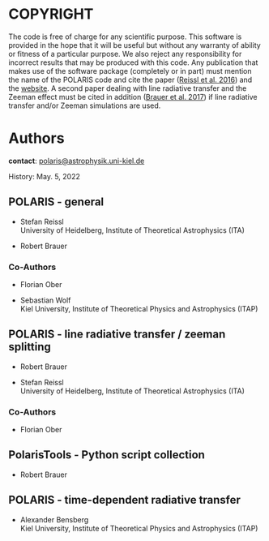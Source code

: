 # COPYRIGHT

The code is free of charge for any scientific purpose.
This software is provided in the hope that it will be useful but without any warranty of ability or fitness of a particular purpose.
We also reject any responsibility for incorrect results that may be  produced with this code.
Any publication that makes use of the software package (completely or in part) must mention the name of the POLARIS code and cite the paper ([Reissl et al. 2016](https://ui.adsabs.harvard.edu/abs/2016A%26A...593A..87R)) and the [website](https://portia.astrophysik.uni-kiel.de/polaris).
A second paper dealing with line radiative transfer and the Zeeman effect must be cited in addition ([Brauer et al. 2017](https://ui.adsabs.harvard.edu/abs/2017A%26A...601A..90B)) if line radiative transfer and/or Zeeman simulations are used.


# Authors

**contact**: polaris@astrophysik.uni-kiel.de

History: May. 5, 2022


## POLARIS - general

- Stefan Reissl\
University of Heidelberg, Institute of Theoretical Astrophysics (ITA)

- Robert Brauer


### Co-Authors

- Florian Ober

- Sebastian Wolf\
Kiel University, Institute of Theoretical Physics and Astrophysics (ITAP)


## POLARIS - line radiative transfer / zeeman splitting

- Robert Brauer

- Stefan Reissl\
University of Heidelberg, Institute of Theoretical Astrophysics (ITA)

### Co-Authors

- Florian Ober


## PolarisTools - Python script collection

- Robert Brauer

## POLARIS - time-dependent radiative transfer

- Alexander Bensberg\
Kiel University, Institute of Theoretical Physics and Astrophysics (ITAP)


